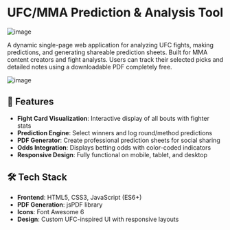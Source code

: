 # UFC/MMA Prediction & Analysis Tool

![image](https://github.com/user-attachments/assets/c73b70b5-2ad9-4420-88ae-439a363bde00)

A dynamic single-page web application for analyzing UFC fights, making predictions, and generating shareable prediction sheets. Built for MMA content creators and fight analysts.
Users can track their selected picks and detailed notes using a downloadable PDF completely free.

![image](https://github.com/user-attachments/assets/5d7bbb51-fa94-46b5-8500-1e7cfa1ec890)


## 🚀 Features

- **Fight Card Visualization**: Interactive display of all bouts with fighter stats
- **Prediction Engine**: Select winners and log round/method predictions
- **PDF Generator**: Create professional prediction sheets for social sharing
- **Odds Integration**: Displays betting odds with color-coded indicators
- **Responsive Design**: Fully functional on mobile, tablet, and desktop

## 🛠️ Tech Stack

- **Frontend**: HTML5, CSS3, JavaScript (ES6+)
- **PDF Generation**: jsPDF library
- **Icons**: Font Awesome 6
- **Design**: Custom UFC-inspired UI with responsive layouts
